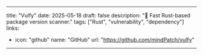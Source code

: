 
---
title: "Vulfy"
date: 2025-05-18
draft: false
description: "🐺 Fast Rust-based package version scanner."
tags: ["Rust", "vulnerability", "dependency"]
links:
  - icon: "github"
    name: "GitHub"
    url: "https://github.com/mindPatch/vulfy"
---

